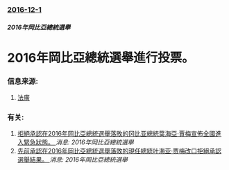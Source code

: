 ### [2016-12-1](/news/2016/12/1/index.md)

##### 2016年岡比亞總統選舉
# 2016年岡比亞總統選舉進行投票。 




### 信息来源:

1. [法廣](http://cn.rfi.fr/%E9%9D%9E%E6%B4%B2/20161203-%E5%86%88%E6%AF%94%E4%BA%9A%E6%80%BB%E7%BB%9F%E5%A4%A7%E9%80%89%E5%8F%98%E5%A4%A9%E7%8B%AC%E8%A3%81%E7%96%AF%E9%AD%94%E6%80%BB%E7%BB%9F%E4%B8%8B%E5%8F%B0-%E4%BA%BA%E6%B0%91%E7%BB%88%E9%9C%B2%E7%AC%91%E8%84%B8)

### 有关:

1. [拒絕承認在2016年岡比亞總統選舉落敗的冈比亚總統葉海亞·賈梅宣佈全國進入緊急狀態。 ](/news/2017/01/17/拒絕承認在2016年岡比亞總統選舉落敗的冈比亚總統葉海亞-賈梅宣佈全國進入緊急狀態.md) _消息: 2016年岡比亞總統選舉_
2. [先前承認在2016年岡比亞總統選舉落敗的現任總統叶海亚·贾梅改口拒絕承認選舉結果。 ](/news/2016/12/9/先前承認在2016年岡比亞總統選舉落敗的現任總統叶海亚-贾梅改口拒絕承認選舉結果.md) _消息: 2016年岡比亞總統選舉_
